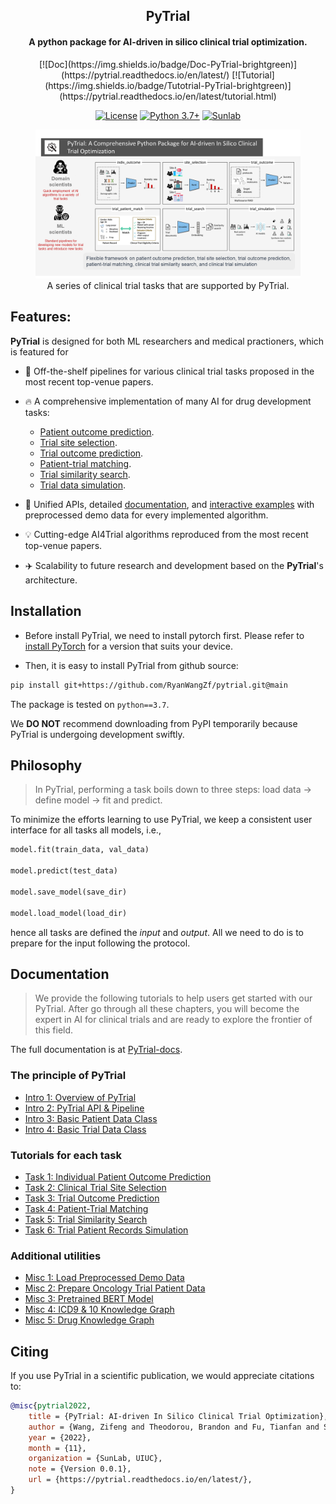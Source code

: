 <h2 align='center'>
    PyTrial
</h2>

<h4 align='center'>
A python package for AI-driven in silico clinical trial optimization.
</h4>

<div align='center'>
[![Doc](https://img.shields.io/badge/Doc-PyTrial-brightgreen)](https://pytrial.readthedocs.io/en/latest/)
[![Tutorial](https://img.shields.io/badge/Tutotrial-PyTrial-brightgreen)](https://pytrial.readthedocs.io/en/latest/tutorial.html)

[![License](https://img.shields.io/badge/License-BSD_2--Clause-orange.svg)](https://opensource.org/licenses/BSD-2-Clause)
[![Python 3.7+](https://img.shields.io/badge/python-3.7+-blue.svg)](https://www.python.org/downloads/release/python-370/)
[![Sunlab](https://img.shields.io/badge/About-SunLab%40UIUC-orange)](https://www.sunlab.org/)

</div>

<figure>
<img src = "docs/images/pytrial_tasks.png">
<figcaption align = "center"> 
A series of clinical trial tasks that are supported by PyTrial.
</figcaption>
</figure>



## Features:

**PyTrial** is designed for both ML researchers and medical practioners, which is featured for

- :key: Off-the-shelf pipelines for various clinical trial tasks proposed in the most recent top-venue papers.

- :fire: A comprehensive implementation of many AI for drug development tasks:
	- [Patient outcome prediction](https://pytrial.readthedocs.io/en/latest/pytrial.tasks.indiv_outcome.html).
	- [Trial site selection](https://pytrial.readthedocs.io/en/latest/pytrial.tasks.site_selection.html).
	- [Trial outcome prediction](https://pytrial.readthedocs.io/en/latest/pytrial.tasks.trial_outcome.html).
	- [Patient-trial matching](https://pytrial.readthedocs.io/en/latest/pytrial.tasks.trial_patient_match.html).
	- [Trial similarity search](https://pytrial.readthedocs.io/en/latest/pytrial.tasks.trial_search.html).
	- [Trial data simulation](https://pytrial.readthedocs.io/en/latest/pytrial.tasks.trial_simulation.html).

- :book: Unified APIs, detailed [documentation](https://pytrial.readthedocs.io/en/latest/index.html), and [interactive examples](https://pytrial.readthedocs.io/en/latest/tutorial.html) with preprocessed demo data for every implemented algorithm.

- :bulb: Cutting-edge AI4Trial algorithms reproduced from the most recent top-venue papers.

- :airplane: Scalability to future research and development based on the **PyTrial**'s architecture.



## Installation

- Before install PyTrial, we need to install pytorch first. Please refer to [install PyTorch](https://pytorch.org/get-started/locally/) for a version that suits your device.

- Then, it is easy to install PyTrial from github source:

```bash
pip install git+https://github.com/RyanWangZf/pytrial.git@main
```

The package is tested on ``python==3.7``.

We **DO NOT** recommend downloading from PyPI temporarily because PyTrial is undergoing development swiftly.



## Philosophy
> In PyTrial, performing a task boils down to three steps: load data -> define model -> fit and predict.

To minimize the efforts learning to use PyTrial, we keep a consistent user interface for all tasks all models, i.e.,

```python
model.fit(train_data, val_data)

model.predict(test_data)

model.save_model(save_dir)

model.load_model(load_dir)
```

hence all tasks are defined the *input* and *output*. All we need to do is to prepare for the input following the protocol.



## Documentation

>We provide the following tutorials to help users get started with our PyTrial. After go through all these chapters, you will become the expert in AI for clinical trials and are ready to explore the frontier of this field.

The full documentation is at [PyTrial-docs](https://pytrial.readthedocs.io/en/latest/).



### The principle of PyTrial

- [Intro 1: Overview of PyTrial](https://pytrial.readthedocs.io/en/latest/tutorials/overview.html)
- [Intro 2: PyTrial API & Pipeline](https://pytrial.readthedocs.io/en/latest/tutorials/pipeline.html)
- [Intro 3: Basic Patient Data Class](https://pytrial.readthedocs.io/en/latest/tutorials/inputdata.patient.html)
- [Intro 4: Basic Trial Data Class](https://pytrial.readthedocs.io/en/latest/tutorials/inputdata.trial.html)



### Tutorials for each task

- [Task 1: Individual Patient Outcome Prediction](https://pytrial.readthedocs.io/en/latest/tutorials/indiv_outcome/indiv_outcome.html) 
- [Task 2: Clinical Trial Site Selection](https://pytrial.readthedocs.io/en/latest/tutorials/site_selection/site_selection.html)
- [Task 3: Trial Outcome Prediction](https://pytrial.readthedocs.io/en/latest/tutorials/trial_outcome/trial_outcome.html)
- [Task 4: Patient-Trial Matching](https://pytrial.readthedocs.io/en/latest/tutorials/trial_patient_match/trial_patient_match.html)
- [Task 5: Trial Similarity Search](https://pytrial.readthedocs.io/en/latest/tutorials/trial_search/trial_search.html)
- [Task 6: Trial Patient Records Simulation](https://pytrial.readthedocs.io/en/latest/tutorials/trial_simulation/trial_simulation.html)



### Additional utilities

- [Misc 1: Load Preprocessed Demo Data](https://pytrial.readthedocs.io/en/latest/tutorials/load_demo_data.html)
- [Misc 2: Prepare Oncology Trial Patient Data](https://pytrial.readthedocs.io/en/latest/tutorials/trial_patient_data.html)
- [Misc 3: Pretrained BERT Model](https://pytrial.readthedocs.io/en/latest/tutorials/pretrained_bert.html)
- [Misc 4: ICD9 & 10 Knowledge Graph](https://pytrial.readthedocs.io/en/latest/tutorials/icd_kg.html)
- [Misc 5: Drug Knowledge Graph](https://pytrial.readthedocs.io/en/latest/tutorials/drug_kg.html)



## Citing 

If you use PyTrial in a scientific publication, we would appreciate citations to:

```bibtex
@misc{pytrial2022,
    title = {PyTrial: AI-driven In Silico Clinical Trial Optimization},
    author = {Wang, Zifeng and Theodorou, Brandon and Fu, Tianfan and Sun, Jimeng},
    year = {2022},
    month = {11},
    organization = {SunLab, UIUC},
    note = {Version 0.0.1},
    url = {https://pytrial.readthedocs.io/en/latest/},
}
```



